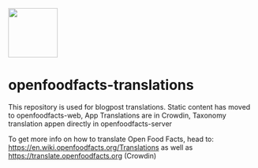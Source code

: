 <picture>
  <source media="(prefers-color-scheme: dark)" srcset="https://static.openfoodfacts.org/images/logos/off-logo-horizontal-dark.svg">
  <source media="(prefers-color-scheme: light)" srcset="https://static.openfoodfacts.org/images/logos/off-logo-horizontal-light.svg">
  <img height="100" src="https://static.openfoodfacts.org/images/logos/off-logo-horizontal-light.svg">
</picture>

# openfoodfacts-translations

This repository is used for blogpost translations. Static content has moved to openfoodfacts-web, App Translations are in Crowdin, Taxonomy translation appen directly in openfoodfacts-server

To get more info on how to translate Open Food Facts, head to: https://en.wiki.openfoodfacts.org/Translations as well as https://translate.openfoodfacts.org (Crowdin)
